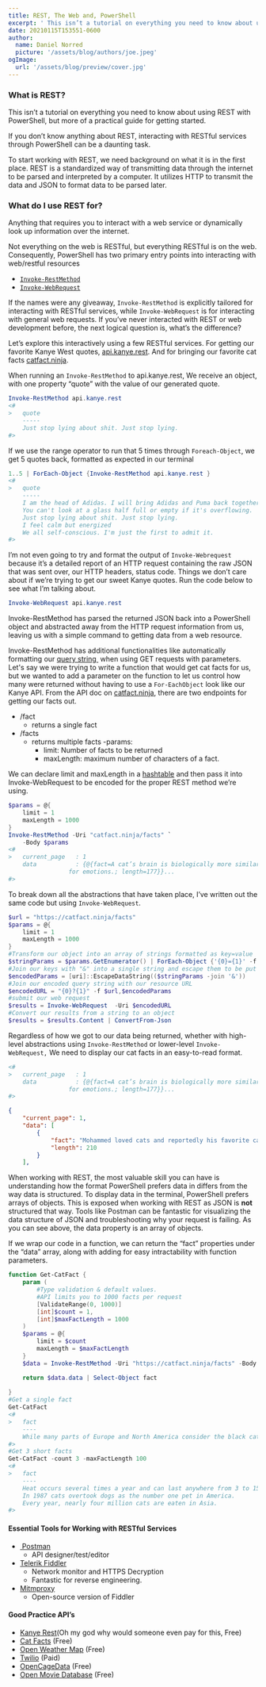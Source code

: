 ```yaml
---
title: REST, The Web and, PowerShell
excerpt: ' This isn’t a tutorial on everything you need to know about using REST with PowerShell, but more of a practical guide for getting started. If you don’t know anything about REST, interacting with RESTful services through PowerShell can be a daunting task. '
date: 20210115T153551-0600
author:
  name: Daniel Norred
  picture: '/assets/blog/authors/joe.jpeg'
ogImage:
  url: '/assets/blog/preview/cover.jpg'
---
```


### What is REST?
 This isn’t a tutorial on everything you need to know about using REST with PowerShell, but more of a practical guide for getting started.

If you don’t know anything about REST, interacting with RESTful services through PowerShell can be a daunting task. 

To start working with REST, we need background on what it is in the first place. 
REST is a standardized way of transmitting data through the internet to be parsed and interpreted by a computer.  It utilizes HTTP to transmit the data and JSON to format data to be parsed later. 

### What do I use REST for?
Anything that requires you to interact with a web service or dynamically look up information over the internet.

Not everything on the web is RESTful, but everything RESTful is on the web. Consequently, PowerShell has two primary entry points into interacting with web/restful resources
- [`Invoke-RestMethod`][1]
- [`Invoke-WebRequest`][2]

If the names were any giveaway, `Invoke-RestMethod` is explicitly tailored for interacting with RESTful services, while `Invoke-WebRequest` is for interacting with general web requests.  If you’ve never interacted with REST or web development before, the next logical question is, what’s the difference? 

Let’s explore this interactively using a few RESTful services. For getting our favorite Kanye West quotes, [api.kanye.rest](). And for bringing our favorite cat facts [catfact.ninja](). 

When running an  `Invoke-RestMethod` to api.kanye.rest, We receive an object, with one property “quote” with the value of our generated quote. 
```Powershell
Invoke-RestMethod api.kanye.rest
<#
>	quote
	-----
	Just stop lying about shit. Just stop lying.
#>
```

If we use the range operator to run that 5 times through `Foreach-Object`, we get 5 quotes back, formatted as expected in our terminal
```Powershell
1..5 | ForEach-Object {Invoke-RestMethod api.kanye.rest }
<#
>	quote
	-----
	I am the head of Adidas. I will bring Adidas and Puma back together and bring …
	You can't look at a glass half full or empty if it's overflowing.
	Just stop lying about shit. Just stop lying.
	I feel calm but energized
	We all self-conscious. I'm just the first to admit it.
#>

```

I’m not even going to try and format the output of `Invoke-Webrequest` because it’s a detailed report of an HTTP request containing the raw JSON that was sent over, our HTTP headers, status code. Things we don’t care about if we’re trying to get our sweet Kanye quotes. Run the code below to see what I’m talking about.
```Powershell
Invoke-WebRequest api.kanye.rest
```

Invoke-RestMethod has parsed the returned JSON back into a PowerShell object and abstracted away from the HTTP request information from us, leaving us with a simple command to getting data from a web resource. 

Invoke-RestMethod has additional functionalities like automatically formatting our [query string ]() when using GET requests with parameters. Let's say we were trying to write a function that would get cat facts for us, but we wanted to add a parameter on the function to let us control how many were returned without having to use a `For-EachObject` look like our Kanye API. From the API doc on [catfact.ninja](), there are two endpoints for getting our facts out.
- /fact
	- returns a single fact
- /facts
	- returns multiple facts
		-params: 
		- limit: Number of facts to be returned 
		- maxLength: maximum number of characters of a fact.

We can declare limit and maxLength in a [hashtable][7] and then pass it into Invoke-WebRequest to be encoded for the proper REST method we’re using. 
```Powershell
$params = @{
    limit = 1
    maxLength = 1000
}
Invoke-RestMethod -Uri "catfact.ninja/facts" `
    -Body $params
<#
>	current_page   : 1
	data           : {@{fact=A cat’s brain is biologically more similar to a human brain than it is to a dog’s. Both humans and cats have identical regions in their brains that are responsible 
                 for emotions.; length=177}}...
#>
```

To break down all the abstractions that have taken place, I’ve written out the same code but using `Invoke-WebRequest`. 
```Powershell
$url = "https://catfact.ninja/facts"
$params = @{
    limit = 1
    maxLength = 1000
}
#Transform our object into an array of strings formatted as key=value
$stringParams = $params.GetEnumerator() | ForEach-Object {'{0}={1}' -f $_.name,$_.value}
#Join our keys with "&" into a single string and escape them to be put in a URL
$encodedParams = [uri]::EscapeDataString(($stringParams -join '&'))
#Join our encoded query string with our resource URL
$encodedURL = "{0}?{1}" -f $url,$encodedParams
#submit our web request
$results = Invoke-WebRequest  -Uri $encodedURL
#Convert our results from a string to an object
$results = $results.Content | ConvertFrom-Json
```

Regardless of how we got to our data being returned, whether with high-level abstractions using `Invoke-RestMethod` or lower-level `Invoke-WebRequest,` We need to display our cat facts in an easy-to-read format.
```Powershell
<#
>	current_page   : 1
	data           : {@{fact=A cat’s brain is biologically more similar to a human brain than it is to a dog’s. Both humans and cats have identical regions in their brains that are responsible 
                 for emotions.; length=177}}...
#>
```

```json
{
    "current_page": 1,
    "data": [
        {
            "fact": "Mohammed loved cats and reportedly his favorite cat, Muezza, was a tabby. Legend says that tabby cats have an “M” for Mohammed on top of their heads because Mohammad would often rest his hand on the cat’s head.",
            "length": 210
        }
    ],
```
When working with REST, the most valuable skill you can have is understanding how the format PowerShell prefers data in differs from the way data is structured. To display data in the terminal, PowerShell prefers arrays of objects. This is exposed when working with REST as JSON is **not** structured that way.   Tools like Postman can be fantastic for visualizing the data structure of JSON and troubleshooting why your request is failing.  As you can see above, the data property is an array of objects. 

If we wrap our code in a function, we can return the “fact” properties under the “data” array, along with adding for easy intractability with function parameters.

```Powershell
function Get-CatFact {
    param (
        #Type validation & default values.
        #API limits you to 1000 facts per request
        [ValidateRange(0, 1000)]
        [int]$count = 1,
        [int]$maxFactLength = 1000
    )
    $params = @{
        limit = $count
        maxLength = $maxFactLength
    }
    $data = Invoke-RestMethod -Uri "https://catfact.ninja/facts" -Body $params

    return $data.data | Select-Object fact
    
}
#Get a single fact
Get-CatFact
<#
>	fact
	----
	While many parts of Europe and North America consider the black cat a sign of bad luck, in Britain and Australia, black cats are considered lucky.
#>
#Get 3 short facts
Get-CatFact -count 3 -maxFactLength 100
<#
>	fact
	----
	Heat occurs several times a year and can last anywhere from 3 to 15 days.
	In 1987 cats overtook dogs as the number one pet in America.
	Every year, nearly four million cats are eaten in Asia.
#>
```

#### Essential Tools for Working with RESTful Services
- [ Postman][8]
	- API designer/test/editor
- [Telerik Fiddler][9]
	- Network monitor and HTTPS Decryption
	- Fantastic for reverse engineering. 
- [Mitmproxy][10]
	- Open-source version of Fiddler

#### Good Practice API’s
- [Kanye Rest][11](Oh my god why would someone even pay for this, Free)
- [Cat Facts][12] (Free)
- [Open Weather Map][13] (Free)
- [Twilio][14] (Paid)
- [OpenCageData][15] (Free)
- [Open Movie Database][16] (Free)

[1]:	https://docs.microsoft.com/en-us/powershell/module/microsoft.powershell.utility/invoke-restmethod?view=powershell-7.1
[2]:	https://docs.microsoft.com/en-us/powershell/module/microsoft.powershell.utility/invoke-webrequest?view=powershell-7.1
[7]:	https://docs.microsoft.com/en-us/powershell/module/microsoft.powershell.core/about/about_hash_tables?view=powershell-7.1
[8]:	https://www.postman.com/
[9]:	https://www.telerik.com/fiddler
[10]:	https://mitmproxy.org/
[11]:	https://kanye.rest/
[12]:	catfact.ninja
[13]:	https://openweathermap.org/api
[14]:	https://www.twilio.com/
[15]:	https://opencagedata.com/api
[16]:	http://www.omdbapi.com/#usage